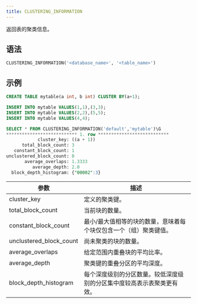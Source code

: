 ```yaml
---
title: CLUSTERING_INFORMATION
---
```


返回表的聚类信息。

## 语法

```sql
CLUSTERING_INFORMATION('<database_name>', '<table_name>')
```

## 示例

```sql
CREATE TABLE mytable(a int, b int) CLUSTER BY(a+1);

INSERT INTO mytable VALUES(1,1),(3,3);
INSERT INTO mytable VALUES(2,2),(5,5);
INSERT INTO mytable VALUES(4,4);

SELECT * FROM CLUSTERING_INFORMATION('default','mytable')\G
*************************** 1. row ***************************
            cluster_key: ((a + 1))
      total_block_count: 3
   constant_block_count: 1
unclustered_block_count: 0
       average_overlaps: 1.3333
          average_depth: 2.0
  block_depth_histogram: {"00002":3}
```

| 参数                    	| 描述                                                                                                                    	|
|-------------------------	|------------------------------------------------------------------------------------------------------------------------	|
| cluster_key             	| 定义的聚类键。                                                                                                          	|
| total_block_count       	| 当前块的数量。                                                                                                          	|
| constant_block_count    	| 最小/最大值相等的块的数量，意味着每个块仅包含一个（组）聚类键值。                                                       	|
| unclustered_block_count 	| 尚未聚类的块的数量。                                                                                                    	|
| average_overlaps        	| 给定范围内重叠块的平均比率。                                                                                            	|
| average_depth           	| 聚类键的重叠分区的平均深度。                                                                                            	|
| block_depth_histogram   	| 每个深度级别的分区数量。较低深度级别的分区集中度较高表示表聚类更有效。                                                                          	|
